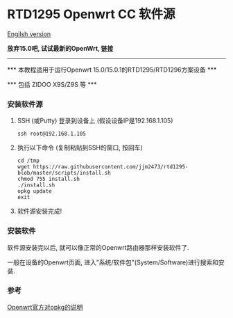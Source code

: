 # RTD1295 Openwrt CC 软件源
[Engilsh version](/README_EN.md)

**放弃15.0吧, 试试最新的OpenWrt, [链接](https://github.com/jjm2473/rtd1295-openwrt18-porting)**


-----
*** 本教程适用于运行Openwrt 15.0/15.0.1的RTD1295/RTD1296方案设备 ***

*** 包括 ZIDOO X9S/Z9S 等 ***

### 安装软件源
1. SSH (或Putty) 登录到设备上 (假设设备IP是192.168.1.105)
    ```
    ssh root@192.168.1.105
    ```
2. 执行以下命令 (复制粘贴到SSH的窗口, 按回车)
    ```
    cd /tmp
    wget https://raw.githubusercontent.com/jjm2473/rtd1295-blob/master/scripts/install.sh
    chmod 755 install.sh
    ./install.sh
    opkg update
    exit
    ```
3. 软件源安装完成!

### 安装软件
软件源安装完以后, 就可以像正常的Openwrt路由器那样安装软件了.

一般在设备的Openwrt页面, 进入"系统/软件包"(System/Software)进行搜索和安装.

### 参考
[Openwrt官方对opkg的说明](https://openwrt.org/docs/guide-user/additional-software/opkg)

